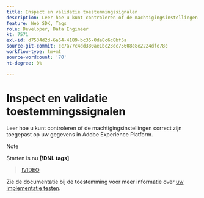 ```yaml
---
title: Inspect en validatie toestemmingssignalen
description: Leer hoe u kunt controleren of de machtigingsinstellingen correct zijn toegepast op uw gegevens in Adobe Experience Platform.
feature: Web SDK, Tags
role: Developer, Data Engineer
kt: 7571
exl-id: d7534d2d-6a64-4189-bc35-0de8c6c8bf5a
source-git-commit: cc7a77c4dd380ae1bc23dc75608e8e2224dfe78c
workflow-type: tm+mt
source-wordcount: '70'
ht-degree: 0%

---
```


# Inspect en validatie toestemmingssignalen

Leer hoe u kunt controleren of de machtigingsinstellingen correct zijn toegepast op uw gegevens in Adobe Experience Platform.


>[!NOTE]
>
> Starten is nu **[!DNL tags]**

>[!VIDEO](https://video.tv.adobe.com/v/332696/?quality=12&learn=on)

Zie de documentatie bij de toestemming voor meer informatie over [uw implementatie testen](https://experienceleague.adobe.com/docs/experience-platform/landing/governance-privacy-security/consent/adobe/overview.html?lang=en#test-implementation).
